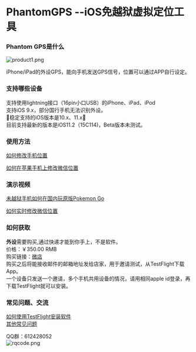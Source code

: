 # PhantomGPS --iOS免越狱虚拟定位工具
### Phantom GPS是什么
![product1.png](http://upload-images.jianshu.io/upload_images/5872815-dc2dc69e4028d067.png?imageMogr2/auto-orient/strip%7CimageView2/2/w/1240)

iPhone/iPad的外设GPS，能向手机发送GPS信号，位置可以通过APP自行设定。
### 支持哪些设备
支持使用lightning接口（16pin小口USB）的iPhone、iPad、iPod<br>
支持iOS 9.x，部分国行手机无法识别外设。<br>
&#x1F534;稳定支持的iOS版本是10.x、11.x&#x1F534;<br>
目前支持最新的版本是iOS11.2（15C114)，Beta版本未测试。



### 使用方法
[如何修改手机位置](https://jingyan.baidu.com/article/4b07be3ca7a77c48b380f334.html)

[如何在苹果手机上修改微信位置](https://jingyan.baidu.com/article/4b07be3ca7a77c48b380f334.html)
### 演示视频
[未越狱手机如何在国内玩原版Pokemon Go](http://player.youku.com/embed/XMjcxMjE0MjYzNg==)

[如何实时修改微信位置](http://player.youku.com/embed/XMjcwODc2NzAzNg==)
### 如何获取
**外设**需要购买,通过快递才能到你手上，不是软件。
<br>
价格：￥350.00 RMB<br>
购买链接：[微店](http://weidian.com/i/2209894493?ifr=itemdetail&wfr=c)
<br>
购买之后将能接收邮件的邮箱地址发给店家，用于邀请测试，从TestFlight下载App。<br>
一个设备只发送一个邀请，多个手机共用设备的情况，请用相同apple id登录，再下载TestFlight就可以安装。
### 常见问题、交流
[如何使用TestFlight安装软件](https://jingyan.baidu.com/article/63f23628276e1d0209ab3d10.html)<br>
[其他常见问题](https://github.com/phantomgps/phantomgps.github.io/blob/master/faq.md)

QQ群：612428052<br>
![rqcode.png](http://upload-images.jianshu.io/upload_images/5872815-efba5722342dc399.png?imageMogr2/auto-orient/strip%7CimageView2/2/w/1240)

